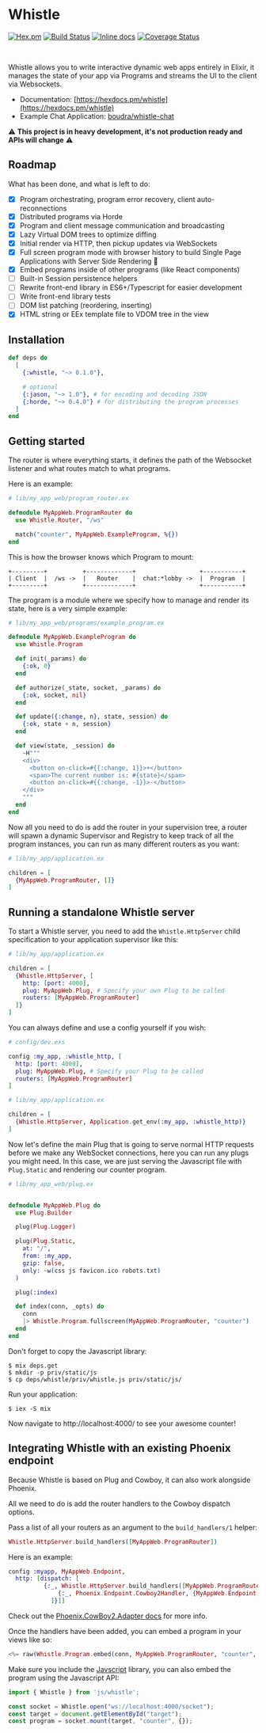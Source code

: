 # Whistle
[![Hex.pm](https://img.shields.io/hexpm/v/whistle.svg)](https://hex.pm/packages/whistle) [![Build Status](https://travis-ci.org/boudra/whistle.svg?branch=master)](https://travis-ci.org/boudra/whistle) [![Inline docs](http://inch-ci.org/github/boudra/whistle.svg)](http://inch-ci.org/github/boudra/whistle) [![Coverage Status](https://coveralls.io/repos/github/boudra/whistle/badge.svg)](https://coveralls.io/github/boudra/whistle)

<br>

Whistle allows you to write interactive dynamic web apps entirely in Elixir, it manages the state of your app via Programs and streams the UI to the client via Websockets.

- Documentation: [https://hexdocs.pm/whistle](https://hexdocs.pm/whistle)
- Example Chat Application: [boudra/whistle-chat](https://github.com/boudra/whistle-chat)

:warning: **This project is in heavy development, it's not production ready and APIs will change** :warning:

## Roadmap

What has been done, and what is left to do:

- [x] Program orchestrating, program error recovery, client auto-reconnections
- [x] Distributed programs via Horde
- [x] Program and client message communication and broadcasting
- [x] Lazy Virtual DOM trees to optimize diffing
- [x] Initial render via HTTP, then pickup updates via WebSockets
- [x] Full screen program mode with browser history to build Single Page Applications with Server Side Rendering :rocket:
- [x] Embed programs inside of other programs (like React components)
- [ ] Built-in Session persistence helpers
- [ ] Rewrite front-end library in ES6+/Typescript for easier development
- [ ] Write front-end library tests
- [ ] DOM list patching (reordering, inserting)
- [x] HTML string or EEx template file to VDOM tree in the view

## Installation

```elixir
def deps do
  [
    {:whistle, "~> 0.1.0"},

    # optional
    {:jason, "~> 1.0"}, # for encoding and decoding JSON
    {:horde, "~> 0.4.0"} # for distributing the program processes
  ]
end
```

## Getting started

The router is where everything starts, it defines the path of the Websocket listener and what routes match to what programs.

Here is an example:

```elixir
# lib/my_app_web/program_router.ex

defmodule MyAppWeb.ProgramRouter do
  use Whistle.Router, "/ws"

  match("counter", MyAppWeb.ExampleProgram, %{})
end
```

This is how the browser knows which Program to mount:

```
+---------+          +-------------+                  +-----------+
| Client  |  /ws ->  |   Router    |  chat:*lobby ->  |  Program  |
+---------+          +-------------+                  +-----------+
```

The program is a module where we specify how to manage and render its state, here is a very simple example:

```elixir
# lib/my_app_web/programs/example_program.ex

defmodule MyAppWeb.ExampleProgram do
  use Whistle.Program

  def init(_params) do
    {:ok, 0}
  end

  def authorize(_state, socket, _params) do
    {:ok, socket, nil}
  end

  def update({:change, n}, state, session) do
    {:ok, state + n, session}
  end

  def view(state, _session) do
    ~H"""
    <div>
      <button on-click=#{{:change, 1}}>+</button>
      <span>The current number is: #{state}</span>
      <button on-click=#{{:change, -1}}>-</button>
    </div>
    """
  end
end
```

Now all you need to do is add the router in your supervision tree, a router will spawn a dynamic Supervisor and Registry to keep track of all the program instances, you can run as many different routers as you want:

```elixir
# lib/my_app/application.ex

children = [
  {MyAppWeb.ProgramRouter, []}
]
```

## Running a standalone Whistle server

To start a Whistle server, you need to add the `Whistle.HttpServer` child specification to your application supervisor like this:

```elixir
# lib/my_app/application.ex

children = [
  {Whistle.HttpServer, [
    http: [port: 4000],
    plug: MyAppWeb.Plug, # Specify your own Plug to be called
    routers: [MyAppWeb.ProgramRouter]
  ]}
]
```

You can always define and use a config yourself if you wish:

```elixir
# config/dev.exs

config :my_app, :whistle_http, [
  http: [port: 4000],
  plug: MyAppWeb.Plug, # Specify your Plug to be called
  routers: [MyAppWeb.ProgramRouter]
]

# lib/my_app/application.ex

children = [
  {Whistle.HttpServer, Application.get_env(:my_app, :whistle_http)}
]
```

Now let's define the main Plug that is going to serve normal HTTP requests before we make any WebSocket connections, here you can run any plugs you might need. In this case, we are just serving the Javascript file with `Plug.Static` and rendering our counter program.

```elixir
# lib/my_app_web/plug.ex


defmodule MyAppWeb.Plug do
  use Plug.Builder

  plug(Plug.Logger)

  plug(Plug.Static,
    at: "/",
    from: :my_app,
    gzip: false,
    only: ~w(css js favicon.ico robots.txt)
  )

  plug(:index)

  def index(conn, _opts) do
    conn
    |> Whistle.Program.fullscreen(MyAppWeb.ProgramRouter, "counter")
  end
end
```

Don't forget to copy the Javascript library:

```
$ mix deps.get
$ mkdir -p priv/static/js
$ cp deps/whistle/priv/whistle.js priv/static/js/
```

Run your application:

```
$ iex -S mix
```

Now navigate to http://localhost:4000/ to see your awesome counter!

## Integrating Whistle with an existing Phoenix endpoint

Because Whistle is based on Plug and Cowboy, it can also work alongside Phoenix.

All we need to do is add the router handlers to the Cowboy dispatch options.

Pass a list of all your routers as an argument to the `build_handlers/1` helper:

```elixir
Whistle.HttpServer.build_handlers([MyAppWeb.ProgramRouter])
```

Here is an example:

```elixir
config :myapp, MyAppWeb.Endpoint,
  http: [dispatch: [
          {:_, Whistle.HttpServer.build_handlers([MyAppWeb.ProgramRouter]) ++ [
              {:_, Phoenix.Endpoint.Cowboy2Handler, {MyAppWeb.Endpoint, []}}
            ]}]]
```

Check out the [Phoenix.CowBoy2.Adapter docs](https://hexdocs.pm/phoenix/Phoenix.Endpoint.Cowboy2Adapter.html) for more info.

Once the handlers have been added, you can embed a program in your views like so:

```elixir
<%= raw(Whistle.Program.embed(conn, MyAppWeb.ProgramRouter, "counter", %{})) %>
```

Make sure you include the [Javscript](/docs/javascript.md) library, you can also embed the program using the Javascript API:

```javascript
import { Whistle } from 'js/whistle';

const socket = Whistle.open("ws://localhost:4000/socket");
const target = document.getElementById("target");
const program = socket.mount(target, "counter", {});
```

